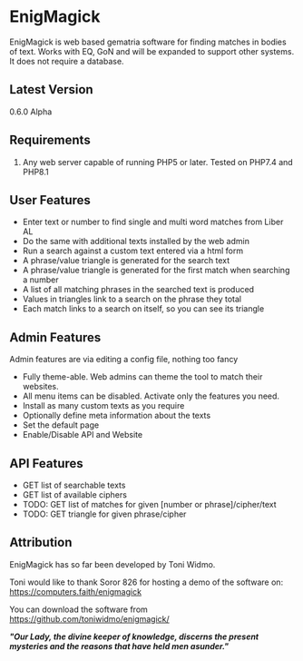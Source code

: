 EnigMagick
==========

EnigMagick is web based gematria software for finding matches in bodies of text.
Works with EQ, GoN and will be expanded to support other systems. It does not
require a database.

Latest Version
--------------

0.6.0 Alpha

Requirements
------------

1. Any web server capable of running PHP5 or later. Tested on PHP7.4 and PHP8.1

User Features
-------------

* Enter text or number to find single and multi word matches from Liber AL
* Do the same with additional texts installed by the web admin
* Run a search against a custom text entered via a html form
* A phrase/value triangle is generated for the search text
* A phrase/value triangle is generated for the first match when searching a number
* A list of all matching phrases in the searched text is produced
* Values in triangles link to a search on the phrase they total
* Each match links to a search on itself, so you can see its triangle

Admin Features
--------------

Admin features are via editing a config file, nothing too fancy

* Fully theme-able. Web admins can theme the tool to match their websites.
* All menu items can be disabled. Activate only the features you need.
* Install as many custom texts as you require
* Optionally define meta information about the texts
* Set the default page
* Enable/Disable API and Website 

API Features
------------

* GET list of searchable texts
* GET list of available ciphers
* TODO: GET list of matches for given [number or phrase]/cipher/text
* TODO: GET triangle for given phrase/cipher

Attribution
-----------

EnigMagick has so far been developed by Toni Widmo.

Toni would like to thank Soror 826 for hosting a demo of the software on:
https://computers.faith/enigmagick

You can download the software from https://github.com/toniwidmo/enigmagick/

***"Our Lady, the divine keeper of knowledge, discerns the present mysteries and
the reasons that have held men asunder."***
